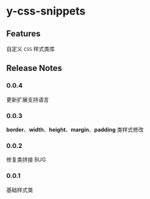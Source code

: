 # y-css-snippets

## Features

自定义 `CSS` 样式类库

## Release Notes

### 0.0.4

更新扩展支持语言

### 0.0.3

**border**、**width**、**height**、**margin**、**padding** 类样式修改

### 0.0.2

修复类拼接 BUG

### 0.0.1

基础样式类
